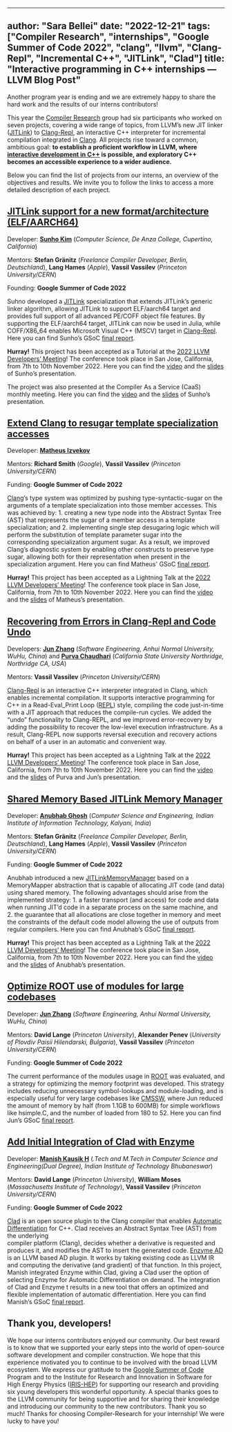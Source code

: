 ---
author: "Sara Bellei"
date: "2022-12-21"
tags: ["Compiler Research", "internships", "Google Summer of Code 2022", "clang", "llvm", "Clang-Repl", "Incremental C++", "JITLink", "Clad"]
title: "Interactive programming in C++ internships — LLVM 
Blog Post"
----------------------------------------------------------------


Another program year is ending and we are extremely happy to share the hard 
work and the results of our interns contributors!


This year the <a href="https://compiler-research.org/">Compiler Research</a> 
group had six participants who worked on seven projects, covering a wide 
range of topics, from LLVM’s new JIT linker 
(<a href="https://llvm.org/docs/JITLink.html#jit-linking">JITLink</a>) to 
<a href="https://clang.llvm.org/docs/ClangRepl.html">Clang-Repl</a>, 
an interactive C++ interpreter for incremental compilation integrated 
in <a href="https://clang.llvm.org/">Clang</a>. All projects rise toward a 
common, ambitious goal: **to establish a proficient workflow in LLVM, 
where <a href="https://compiler-research.org/interactive_cpp">interactive 
development in C++</a> is possible, and exploratory C++ becomes an accessible 
experience to a wider audience.**

Below you can find the list of projects from our interns, an overview of the 
objectives and results. We invite you to follow the links to access a more 
detailed description of each project.

<a href="https://compiler-research.org/assets/docs/Sunho_Kim_GSoC22_Report.pdf">JITLink support for a new format/architecture (ELF/AARCH64)</a>
------------------------------------------------------------------------------------------------------------------------------------------------
Developer: **<a href="https://github.com/sunho">Sunho Kim</a>** 
(*Computer Science, De Anza College, Cupertino, California*)

Mentors: **Stefan Gränitz** (*Freelance Compiler Developer, Berlin, 
Deutschland*), 
**Lang Hames** (*Apple*), **Vassil Vassilev** (*Princeton University/CERN*)

Founding: **Google Summer of Code 2022**

Suhno developed a <a href="https://llvm.org/docs/JITLink.html#jit-linking">JITLink</a> 
specialization that extends JITLink’s generic linker algorithm, allowing 
JITLink to support ELF/aarch64 target and provides full support of all advanced 
PE/COFF object file features. By supporting the ELF/aarch64 target, JITLink can 
now be used in Julia, while COFF/X86_64 enables Microsoft Visual C++ (MSCV) 
target in <a href="https://clang.llvm.org/docs/ClangRepl.html">Clang-Repl</a>. 
Here you can find Sunho’s GSoC 
<a href="https://compiler-research.org/assets/docs/Sunho_Kim_GSoC22_Report.pdf">final report</a>.

**Hurray!** This project has been accepted as a Tutorial at the 
<a href="https://llvm.swoogo.com/2022devmtg/speakers">2022 LLVM Developers’ Meeting</a>! 
The conference took place in San Jose, California, from 7th to 10th November 
2022. 
Here you can find the 
<a href="https://www.youtube.com/watch?v=UwHgCqQ2DDA&list=PL_R5A0lGi1ACZDCQw533fo2dBljmOqIYx&index=42">video</a> 
and the <a href="https://llvm.org/devmtg/2022-11/slides/Tutorial2-JITLink.pdf">slides</a> 
of Sunho’s presentation. 

The project was also presented at the Compiler As a Service (CaaS) monthly 
meeting. Here you can find the <a href="https://www.youtube.com/watch?v=_5_gm58sQIg">video</a> 
and the <a href="https://compiler-research.org/assets/presentations/S_Kim-Jitlink_Coff.pdf">slides</a> 
of Sunho’s presentation. 

<a href="https://compiler-research.org/blogs/gsoc22_izvekov_experience_blog/">Extend Clang to resugar template specialization accesses</a>
------------------------------------------------------------------------------------------------------------------------------------------
Developer: **<a href="https://github.com/mizvekov">Matheus Izvekov</a>**

Mentors: **Richard Smith** (*Google*), **Vassil Vassilev** (*Princeton 
University/CERN*)

Funding: **Google Summer of Code 2022**

<a href="https://clang.llvm.org/">Clang</a>’s type system was optimized by 
pushing type-syntactic-sugar on the arguments of a template specialization into 
those member accesses. This was achieved by: 1. creating a new type node into 
the Abstract Syntax Tree (AST) that represents the sugar of a member access in 
a template specialization; and 2. implementing single step desugaring logic 
which will perform the substitution of template parameter sugar into the 
corresponding specialization argument sugar. As a result, we improved Clang’s 
diagnostic system by enabling other constructs to preserve type sugar, allowing 
both for their representation when present in the specialization argument.
Here you can find Matheus' GSoC 
<a href="https://compiler-research.org/assets/docs/Matheus_Izvekov_GSoC22_Report.pdf">final report</a>.

**Hurray!** This project has been accepted as a Lightning Talk at the 
<a href="https://llvm.swoogo.com/2022devmtg/speakers">2022 LLVM Developers’ Meeting</a>! 
The conference took place in San Jose, California, from 7th to 10th November 
2022.
Here you can find the <a href="https://www.youtube.com/watch?v=bZ2HPrSkTZI">video</a> 
and the 
<a href="https://llvm.org/devmtg/2022-11/slides/Lightning9-TypeResugaringInClang%20.pdf">slides</a>
 of Matheus’s presentation. 


<a href="https://compiler-research.org/blogs/gsoc22_zhang_chaudhari_experience_blog/">Recovering from Errors in Clang-Repl and Code Undo</a>
--------------------------------------------------------------------------------------------------------------------------------------------
Developers: **<a href="https://github.com/junaire">Jun Zhang</a>** 
(*Software Engineering, Anhui Normal University, WuHu, China*) and 
**<a href="https://github.com/Purva-Chaudhari">Purva Chaudhari</a>** 
(*California State University Northridge, Northridge CA, USA*)

Mentors: **Vassil Vassilev** (*Princeton University/CERN*)

<a href="https://clang.llvm.org/docs/ClangRepl.html">Clang-Repl</a> is an 
interactive C++ interpreter integrated in Clang, which enables incremental 
compilation. It supports interactive programming for C++ in a 
Read-Eval_Print Loop 
(<a href="https://en.wikipedia.org/wiki/Read%E2%80%93eval%E2%80%93print_loop">REPL</a>) 
style, compiling the code just-in-time with a JIT approach that reduces the 
compile-run cycles. We added the “undo” functionality to Clang-REPL, and we 
improved error-recovery by adding the possibility to recover the low-level 
execution infrastructure. As a result, Clang-REPL now supports reversal 
execution and recovery actions on behalf of a user in an automatic and 
convenient way.

**Hurray!** This project has been accepted as a Lightning Talk at the
 <a href="https://llvm.swoogo.com/2022devmtg/speakers">2022 LLVM Developers’ Meeting</a>! 
 The conference took place in San Jose, California, from 7th to 10th November
  2022.
Here you can find the <a href="https://www.youtube.com/watch?v=LSPBPC2av54">video</a> 
and the 
<a href="https://llvm.org/devmtg/2022-11/slides/Lightning6-RecoveringFromErrorsInClang-ReplAndCodeUndo.pdf">slides</a>
 of Purva and Jun’s presentation. 

<a href="https://compiler-research.org/blogs/gsoc22_ghosh_experience_blog/">Shared Memory Based JITLink Memory Manager</a>
--------------------------------------------------------------------------------------------------------------------------

Developer: **<a href="https://github.com/argentite">Anubhab Ghosh</a>** 
(*Computer Science and Engineering, Indian Institute of Information Technology, Kalyani, India*)

Mentors: **Stefan Gränitz** (*Freelance Compiler Developer, Berlin, Deutschland*), 
**Lang Hames** (*Apple*), **Vassil Vassilev** (*Princeton University/CERN*)

Funding: **Google Summer of Code 2022**

Anubhab introduced a new <a href="https://llvm.org/docs/JITLink.html">JITLinkMemoryManager</a> 
based on a MemoryMapper abstraction that is capable of allocating JIT code 
(and data) using shared memory. The following advantages should arise from the 
implemented strategy: 1. a faster transport (and access) for code and data when 
running JIT’d code in a separate process on the same machine, and 2. the 
guarantee that all allocations are close together in memory and meet the 
constraints of the default code model allowing the use of outputs from regular 
compilers.
Here you can find Anubhab’s GSoC 
<a href="https://compiler-research.org/assets/docs/Anubhab_Ghosh_GSoC2022_Report.pdf">final report</a>.

**Hurray!** This project has been accepted as a Lightning Talk at the 
<a href="https://llvm.swoogo.com/2022devmtg/speakers">2022 LLVM Developers’ Meeting</a>! 
The conference took place in San Jose, California, from 7th to 10th November 
2022. 
Here you can find the <a href="https://www.youtube.com/watch?v=dosXtBAFWiE">video</a> 
and the 
<a href="https://llvm.org/devmtg/2022-11/slides/Lightning4-EfficientJIT-basedRemoteExecution.pdf">slides</a>
 of Anubhab’s presentation. 


<a href="https://hepsoftwarefoundation.org/gsoc/blogs/2022/blog_ROOT_JunZhang.html">Optimize ROOT use of modules for large codebases</a>
-----------------------------------------------------------------------------------------------------------------------------------------
Developer: **<a href="https://github.com/junaire">Jun Zhang</a>**
(*Software Engineering, Anhui Normal University, WuHu, China*)

Mentors: **David Lange** (*Princeton University*), **Alexander Penev** 
(*University of Plovdiv Paisii Hilendarski, Bulgaria*), **Vassil Vassilev** 
(*Princeton University/CERN*)

Funding: **Google Summer of Code 2022**

The current performance of the modules usage in <a href="https://root.cern/">ROOT</a> 
was evaluated, and a strategy for optimizing the memory footprint was developed. 
This strategy includes reducing unnecessary symbol-lookups and module-loading, 
and is especially useful for very large codebases like <a href="https://cms-sw.github.io/">CMSSW</a>, 
where Jun reduced the amount of memory by half (from 1.1GB to 600MB) for simple 
workflows like hsimple.C, and the number of loaded from 180 to 52. 
Here you can find Jun’s GSoC 
<a href="https://compiler-research.org/assets/docs/Jun_Zhang_GSoC22_Report.pdf">final report</a>.



<a href="https://hepsoftwarefoundation.org/gsoc/blogs/2022/blog_CompilerResearch-ManishKausik.html">Add Initial Integration of Clad with Enzyme</a>
---------------------------------------------------------------------------------------------------------------------------------------------------
Developer: **<a href="https://github.com/Nirhar">Manish Kausik H</a>** 
(*.Tech and M.Tech in Computer Science and Engineering(Dual Degree), 
Indian Institute of Technology Bhubaneswar*)

Mentors: **David Lange** (*Princeton University*), **William Moses** 
(*Massachusetts Institute of Technology*), **Vassil Vassilev** (*Princeton University/CERN*)

Funding: **Google Summer of Code 2022**

<a href="https://clad.readthedocs.io/en/latest/index.html">Clad</a> is an open 
source plugin to the Clang compiler that enables <a href="https://en.wikipedia.org/wiki/Automatic_differentiation">Automatic Differentiation</a> 
for C++. Clad receives an Abstract Syntax Tree (AST) from the underlying  
compiler platform (Clang), decides whether a derivative is requested and 
produces it, and modifies the AST to insert the generated code.
<a href="https://enzyme.mit.edu/">Enzyme AD</a> is an LLVM based AD plugin. 
It works by taking existing code as LLVM IR and computing the derivative 
(and gradient) of that function. 
In this project, Manish integrated Enzyme within Clad, giving a Clad user the 
option of selecting Enzyme for Automatic Differentiation on demand. The 
integration of Clad and Enzyme t results in a new tool that offers an optimized 
and flexible implementation of automatic differentiation. 
Here you can find Manish’s GSoC 
<a href="https://compiler-research.org/assets/docs/Manish_Kausik_H_GSoC22_Report.pdf">final report</a>.

Thank you, developers!
----------------------

We hope our interns contributors enjoyed our community. Our best reward is to 
know that we  supported your early steps into the world of open-source software 
development and compiler construction. We hope that this experience motivated 
you to continue to be involved with the broad LLVM ecosystem.
We express our gratitude to the <a href="https://summerofcode.withgoogle.com/">Google Summer of Code</a> 
Program and to the Institute for Research and Innovation in Software for High 
Energy Physics (<a href="https://iris-hep.org/">IRIS-HEP</a>) for supporting our 
research and providing six young developers this wonderful opportunity.
A special thanks goes to the LLVM community for being supportive and for sharing 
their knowledge and introducing our community to the new contributors. Thank you 
so much!
Thanks for choosing Compiler-Research for your internship! We were lucky to 
have you!



